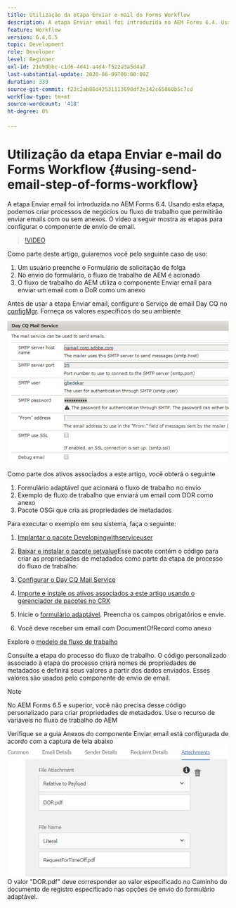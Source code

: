 ```yaml
---
title: Utilização da etapa Enviar e-mail do Forms Workflow
description: A etapa Enviar email foi introduzida no AEM Forms 6.4. Usando esta etapa, podemos criar processos de negócios ou fluxo de trabalho que permitirão enviar emails com ou sem anexos. O vídeo a seguir mostra as etapas para configurar o componente de envio de email
feature: Workflow
version: 6.4,6.5
topic: Development
role: Developer
level: Beginner
exl-id: 21e58bbc-c1d6-4d41-a4d4-f522a3a5d4a7
last-substantial-update: 2020-06-09T00:00:00Z
duration: 339
source-git-commit: f23c2ab86d42531113690df2e342c65060b5c7cd
workflow-type: tm+mt
source-wordcount: '418'
ht-degree: 0%

---
```


# Utilização da etapa Enviar e-mail do Forms Workflow {#using-send-email-step-of-forms-workflow}

A etapa Enviar email foi introduzida no AEM Forms 6.4. Usando esta etapa, podemos criar processos de negócios ou fluxo de trabalho que permitirão enviar emails com ou sem anexos. O vídeo a seguir mostra as etapas para configurar o componente de envio de email.

>[!VIDEO](https://video.tv.adobe.com/v/21499?quality=12&learn=on)

Como parte deste artigo, guiaremos você pelo seguinte caso de uso:

1. Um usuário preenche o Formulário de solicitação de folga
1. No envio do formulário, o fluxo de trabalho de AEM é acionado
1. O fluxo de trabalho do AEM utiliza o componente Enviar email para enviar um email com o DoR como um anexo

Antes de usar a etapa Enviar email, configure o Serviço de email Day CQ no [configMgr](http://localhost:4502/system/console/configMgr). Forneça os valores específicos do seu ambiente

![Configurar o Day CQ Mail Service](assets/mailservice.png)

Como parte dos ativos associados a este artigo, você obterá o seguinte

1. Formulário adaptável que acionará o fluxo de trabalho no envio
1. Exemplo de fluxo de trabalho que enviará um email com DOR como anexo
1. Pacote OSGi que cria as propriedades de metadados

Para executar o exemplo em seu sistema, faça o seguinte:

1. [Implantar o pacote Developingwithserviceuser](/help/forms/assets/common-osgi-bundles/DevelopingWithServiceUser.jar)

1. [Baixar e instalar o pacote setvalue](/help/forms/assets/common-osgi-bundles/SetValueApp.core-1.0-SNAPSHOT.jar)Esse pacote contém o código para criar as propriedades de metadados como parte da etapa de processo do fluxo de trabalho.
1. [Configurar o Day CQ Mail Service](https://helpx.adobe.com/experience-manager/6-5/sites/administering/using/notification.html)
1. [Importe e instale os ativos associados a este artigo usando o gerenciador de pacotes no CRX](assets/emaildoraemformskt.zip)
1. Inicie o [formulário adaptável](http://localhost:4502/content/dam/formsanddocuments/helpx/timeoffrequestform/jcr:content?wcmmode=disabled). Preencha os campos obrigatórios e envie.
1. Você deve receber um email com DocumentOfRecord como anexo

Explore o [modelo de fluxo de trabalho](http://localhost:4502/editor.html/conf/global/settings/workflow/models/emaildor.html)

Consulte a etapa do processo do fluxo de trabalho. O código personalizado associado à etapa do processo criará nomes de propriedades de metadados e definirá seus valores a partir dos dados enviados. Esses valores são usados pelo componente de envio de email.

>[!NOTE]
>
>No AEM Forms 6.5 e superior, você não precisa desse código personalizado para criar propriedades de metadados. Use o recurso de variáveis no fluxo de trabalho do AEM

Verifique se a guia Anexos do componente Enviar email está configurada de acordo com a captura de tela abaixo
![Guia Enviar anexo de email](assets/sendemailcomponentconfigure.jpg)O valor &quot;DOR.pdf&quot; deve corresponder ao valor especificado no Caminho do documento de registro especificado nas opções de envio do formulário adaptável.
